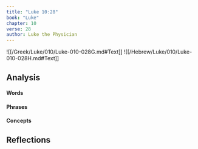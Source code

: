 ```yaml
---
title: "Luke 10:28"
book: "Luke"
chapter: 10
verse: 28
author: Luke the Physician
---
```

![[/Greek/Luke/010/Luke-010-028G.md#Text]]
![[/Hebrew/Luke/010/Luke-010-028H.md#Text]]

## Analysis

#### Words

#### Phrases

#### Concepts

## Reflections
